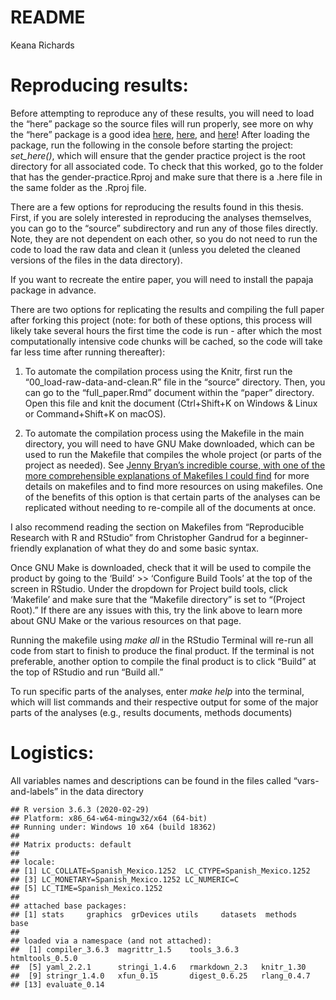 README
================
Keana Richards

# Reproducing results:

Before attempting to reproduce any of these results, you will need to
load the “here” package so the source files will run properly, see more
on why the “here” package is a good idea
[here](http://jenrichmond.rbind.io/post/how-to-use-the-here-package/),
[here](https://github.com/jennybc/here_here), and
[here](https://malco.io/2018/11/05/why-should-i-use-the-here-package-when-i-m-already-using-projects/)\!
After loading the package, run the following in the console before
starting the project: *set\_here()*, which will ensure that the gender
practice project is the root directory for all associated code. To check
that this worked, go to the folder that has the gender-practice.Rproj
and make sure that there is a .here file in the same folder as the
.Rproj file.

There are a few options for reproducing the results found in this
thesis. First, if you are solely interested in reproducing the analyses
themselves, you can go to the “source” subdirectory and run any of those
files directly. Note, they are not dependent on each other, so you do
not need to run the code to load the raw data and clean it (unless you
deleted the cleaned versions of the files in the data directory).

If you want to recreate the entire paper, you will need to install the
papaja package in advance.

There are two options for replicating the results and compiling the full
paper after forking this project (note: for both of these options, this
process will likely take several hours the first time the code is run -
after which the most computationally intensive code chunks will be
cached, so the code will take far less time after running thereafter):

1)  To automate the compilation process using the Knitr, first run the
    “00\_load-raw-data-and-clean.R” file in the “source” directory.
    Then, you can go to the “full\_paper.Rmd” document within the
    “paper” directory. Open this file and knit the document
    (Ctrl+Shift+K on Windows & Linux or Command+Shift+K on macOS).

2)  To automate the compilation process using the Makefile in the main
    directory, you will need to have GNU Make downloaded, which can be
    used to run the Makefile that compiles the whole project (or parts
    of the project as needed). See [Jenny Bryan’s incredible course,
    with one of the more comprehensible explanations of Makefiles I
    could find](https://stat545.com/automation-overview.html) for more
    details on makefiles and to find more resources on using makefiles.
    One of the benefits of this option is that certain parts of the
    analyses can be replicated without needing to re-compile all of the
    documents at once.

I also recommend reading the section on Makefiles from “Reproducible
Research with R and RStudio” from Christopher Gandrud for a
beginner-friendly explanation of what they do and some basic syntax.

Once GNU Make is downloaded, check that it will be used to compile the
product by going to the ‘Build’ \>\> ‘Configure Build Tools’ at the top
of the screen in RStudio. Under the dropdown for Project build tools,
click ‘Makefile’ and make sure that the “Makefile directory” is set to
“(Project Root).” If there are any issues with this, try the link
above to learn more about GNU Make or the various resources on that
page.

Running the makefile using *make all* in the RStudio Terminal will
re-run all code from start to finish to produce the final product. If
the terminal is not preferable, another option to compile the final
product is to click “Build” at the top of RStudio and run “Build all.”

To run specific parts of the analyses, enter *make help* into the
terminal, which will list commands and their respective output for some
of the major parts of the analyses (e.g., results documents, methods
documents)

# Logistics:

All variables names and descriptions can be found in the files called
“vars-and-labels” in the data directory

    ## R version 3.6.3 (2020-02-29)
    ## Platform: x86_64-w64-mingw32/x64 (64-bit)
    ## Running under: Windows 10 x64 (build 18362)
    ## 
    ## Matrix products: default
    ## 
    ## locale:
    ## [1] LC_COLLATE=Spanish_Mexico.1252  LC_CTYPE=Spanish_Mexico.1252   
    ## [3] LC_MONETARY=Spanish_Mexico.1252 LC_NUMERIC=C                   
    ## [5] LC_TIME=Spanish_Mexico.1252    
    ## 
    ## attached base packages:
    ## [1] stats     graphics  grDevices utils     datasets  methods   base     
    ## 
    ## loaded via a namespace (and not attached):
    ##  [1] compiler_3.6.3  magrittr_1.5    tools_3.6.3     htmltools_0.5.0
    ##  [5] yaml_2.2.1      stringi_1.4.6   rmarkdown_2.3   knitr_1.30     
    ##  [9] stringr_1.4.0   xfun_0.15       digest_0.6.25   rlang_0.4.7    
    ## [13] evaluate_0.14
